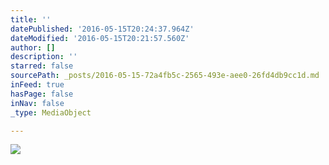 ```yaml
---
title: ''
datePublished: '2016-05-15T20:24:37.964Z'
dateModified: '2016-05-15T20:21:57.560Z'
author: []
description: ''
starred: false
sourcePath: _posts/2016-05-15-72a4fb5c-2565-493e-aee0-26fd4db9cc1d.md
inFeed: true
hasPage: false
inNav: false
_type: MediaObject

---
```

![](https://the-grid-user-content.s3-us-west-2.amazonaws.com/a080032a-dc80-4aa8-a7a7-2bc6f0017d9c.jpg)